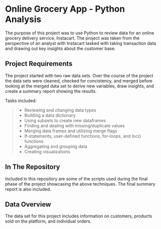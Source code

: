 # Online Grocery App - Python Analysis

The purpose of this project was to use Python to review data for an online grocery delivery service, Instacart. The project was taken from the perspective of an analyst with Instacart tasked with taking transaction data and drawing out key insights about the customer base. 

## Project Requirements

The project started with two raw data sets. Over the course of the project the data sets were cleaned, checked for concistency, and merged before looking at the merged data set to derive new variables, draw insights, and create a summary report showing the results. 

Tasks included:
>- Reviewing and changing data types
>- Building a data dictionary
>- Using subsets to create new dataframes
>- Finding and dealing with missing/duplicate values
>- Merging data frames and utilizing merge flags
>- If-statements, user-defined functions, for-loops, and loc() functions
>- Aggregating and grouping data
>- Creating visualizations

## In The Repository
Included in this repository are some of the scripts used during the final phase of the project showcasing the above techniques. The final summary report is also included.   

## Data Overview
The data set for this project includes information on customers, products sold on the platform, and individual orders. 
